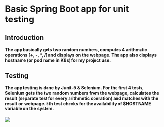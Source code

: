 # Basic Spring Boot app for unit testing

## Introduction
#### The app basically gets two random numbers, computes 4 arithmatic operations [+, -, \*, /] and displays on the webpage. The app also displays hostname (or pod name in K8s) for my project use.

## Testing
#### The app testing is done by Junit-5 & Selenium. For the first 4 tests, Selenium gets the two random numbers from the webpage, calculates the result (separate test for every arithmetic operation) and matches with the result on webpage. 5th test checks for the availability of $HOSTNAME variable on the system.
<img src="https://imgur.com/WeTg5Oo.png">
